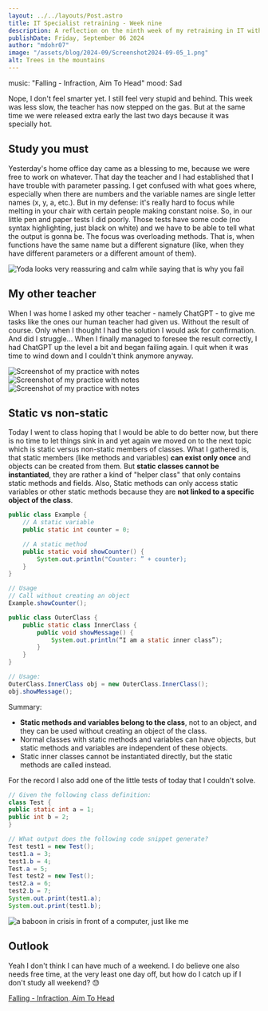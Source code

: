 ```yaml
---
layout: ../../layouts/Post.astro
title: IT Specialist retraining - Week nine
description: A reflection on the ninth week of my retraining in IT with Constructors and more in Java 
publishDate: Friday, September 06 2024
author: "mdohr07"
image: "/assets/blog/2024-09/Screenshot2024-09-05_1.png"
alt: Trees in the mountains
---
```

music: "Falling - Infraction, Aim To Head"
mood: Sad

Nope, I don't feel smarter yet. I still feel very stupid and behind. This week was less slow, the teacher has now stepped on the gas. But at the same time we were released extra early the last two days because it was specially hot.

## Study you must
Yesterday's home office day came as a blessing to me, because we were free to work on whatever. That day the teacher and I had established that I have trouble with parameter passing. I get confused with what goes where, especially when there are numbers and the variable names are single letter names (x, y, a, etc.). But in my defense: it's really hard to focus while melting in your chair with certain people making constant noise. So, in our little pen and paper tests I did poorly. Those tests have some code (no syntax highlighting, just black on white) and we have to be able to tell what the output is gonna be. The focus was overloading methods. That is, when functions have the same name but a different signature (like, when they have different parameters or a different amount of them).

<img src="https://i.giphy.com/tpiXQIuC9kKYg.webp" alt="Yoda looks very reassuring and calm while saying that is why you fail">

## My other teacher
When I was home I asked my other teacher - namely ChatGPT - to give me tasks like the ones our human teacher had given us. Without the result of course. Only when I thought I had the solution I would ask for confirmation. And did I struggle... When I finally managed to foresee the result correctly, I had ChatGPT up the level a bit and began failing again. I quit when it was time to wind down and I couldn't think anymore anyway. 

![Screenshot of my practice with notes](</assets/blog/2024-09/Screenshot2024-09-05_2.png>) 
![Screenshot of my practice with notes](</assets/blog/2024-09/Screenshot2024-09-05_3.png>) 
![Screenshot of my practice with notes](</assets/blog/2024-09/Screenshot2024-09-05_4.png>)

## Static vs non-static
Today I went to class hoping that I would be able to do better now, but there is no time to let things sink in and yet again we moved on to the next topic which is static versus non-static members of classes. What I gathered is, that static members (like methods and variables) <b>can exist only once</b> and objects can be created from them. But <b>static classes cannot be instantiated</b>, they are rather a kind of "helper class" that only contains static methods and fields. Also, Static methods can only access static variables or other static methods because they are <b>not linked to a specific object of the class</b>.

```java
public class Example {
    // A static variable
    public static int counter = 0;

    // A static method
    public static void showCounter() {
        System.out.println("Counter: ” + counter);
    }
}

// Usage
// Call without creating an object
Example.showCounter(); 
```

```java
public class OuterClass {
    public static class InnerClass {
        public void showMessage() {
            System.out.println(“I am a static inner class”);
        }
    }
}

// Usage:
OuterClass.InnerClass obj = new OuterClass.InnerClass();
obj.showMessage();
```

Summary:
- <b>Static methods and variables belong to the class</b>, not to an object, and they can be used without creating an object of the class.
- Normal classes with static methods and variables can have objects, but static methods and variables are independent of these objects.
- Static inner classes cannot be instantiated directly, but the static methods are called instead.

For the record I also add one of the little tests of today that I couldn't solve.

```java
// Given the following class definition:
class Test {
public static int a = 1;
public int b = 2;
}

// What output does the following code snippet generate?
Test test1 = new Test();
test1.a = 3;
test1.b = 4;
Test.a = 5;
Test test2 = new Test();
test2.a = 6;
test2.b = 7;
System.out.print(test1.a);
System.out.print(test1.b);
```

<img src="https://i.giphy.com/zOvBKUUEERdNm.webp" alt="a baboon in crisis in front of a computer, just like me">

## Outlook
Yeah I don't think I can have much of a weekend. I do believe one also needs free time, at the very least one day off, but how do I catch up if I don't study all weekend? 😓

<a href="https://youtu.be/z0UfcyHxiBQ?si=AZXxflgWoH3EgFIs" target=_blank>Falling - Infraction, Aim To Head</a>
